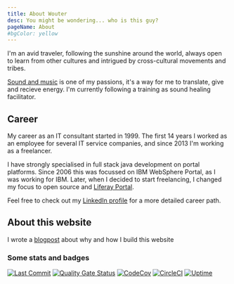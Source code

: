 ```yaml
---
title: About Wouter
desc: You might be wondering... who is this guy?
pageName: About
#bgColor: yellow
---
```


I'm an avid traveler, following the sunshine around the world, always open to learn from other cultures and intrigued by cross-cultural movements and tribes.

[Sound and music](/music) is one of my passions, it's a way for me to translate, give and recieve energy. I'm currently following a training as sound healing facilitator.

## Career

My career as an IT consultant started in 1999. The first 14 years I worked as an employee for several IT service companies, and since 2013 I'm working as a freelancer.

I have strongly specialised in full stack java development on portal platforms.
Since 2006 this was focussed on IBM WebSphere Portal, as I was working for IBM.
Later, when I decided to start freelancing, I changed my focus to open source and [Liferay Portal](https://www.liferay.com/).

Feel free to check out my [LinkedIn profile](https://www.linkedin.com/in/woutervernaillen/) for a more detailed career path.

## About this website

I wrote a [blogpost](/blog/hello-world-vernaillen-dev) about why and how I build this website

### Some stats and badges

[![Last Commit](https://badgen.net/github/last-commit/vernaillen/vernaillen.dev?icon=github)](https://github.com/vernaillen/vernaillen.dev/commits/master)
[![Quality Gate Status](https://sonarcloud.io/api/project_badges/measure?project=vernaillen.dev&metric=alert_status)](https://sonarcloud.io/summary/new_code?id=vernaillen.dev)
[![CodeCov](https://badgen.net/codecov/c/github/vernaillen/vernaillen.dev?icon=codecov)](https://codecov.io/gh/vernaillen/vernaillen.dev)
[![CircleCI](https://badgen.net/circleci/github/vernaillen/vernaillen.dev?icon=circleci)](https://circleci.com/gh/vernaillen/vernaillen.dev)
[![Uptime](https://badgen.net/uptime-robot/month/m784344425-1a8650bdb79223d01d1a32a1?icon=uptime)](https://stats.uptimerobot.com/5J0vsM4vA)
